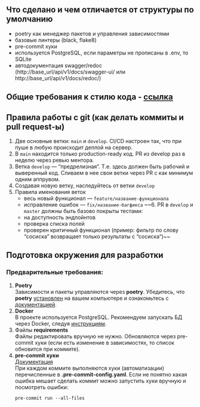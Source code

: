 ## Что сделано и чем отличается от структуры по умолчанию
- poetry как менеджер пакетов и управления зависимостями
- базовые линтеры (black, flake8)
- pre-commit хуки
- используется PostgreSQL, если параметры не прописаны в .env, то SQLite
- автодокументация swagger/redoc (http://base_url/api/v1/docs/swagger-ui/ или http://base_url/api/v1/docs/redoc/)

## Общие требования к стилю кода - [ссылка](codestyle.md)

## Правила работы с git (как делать коммиты и pull request-ы)
1. Две основные ветки: `main` и `develop`. CI/CD настроен так, что при пуше в любую происходит деплой на сервер.
2. В `main` находится только production-ready код. PR из develop раз в неделю через ревью ментора.
3. Ветка `develop` — “предрелизная”. Т.е. здесь должен быть рабочий и выверенный код. Сливаем в нее свои ветки через PR с как минимум одним аппрувом.
4. Создавая новую ветку, наследуйтесь от ветки `develop`
5. Правила именования веток
    - весь новый функционал — `feature/название-функционала`
    - исправление ошибок — `fix/название-багфикса`
~~6. PR в `develop` и `master` должны быть базово покрыты тестами:
    - на доступность эндпойнтов
    - проверка списка полей
    - проверен критичный функционал (пример: фильтр по слову “сосиска” возвращает только результаты с “сосиска“)~~

## Подготовка окружения для разработки

### Предварительные требования:
1. **Poetry** \
Зависимости и пакеты управляются через **poetry**. Убедитесь, что **poetry** [установлен](https://python-poetry.org/docs/#osx--linux--bashonwindows-install-instructions) на вашем компьютере и ознакомьтесь с [документацией](https://python-poetry.org/docs/cli/).
2. **Docker** \
В проекте используется PostgreSQL. Рекомендуем запускать БД через Docker, следуя [инструкциям](../README.md).
3. Файлы **requirements** \
Файлы редактировать вручную не нужно. Обновляются через pre-commit хуки (если есть изменение в зависимостях, то список обновится при коммите).
4. **pre-commit хуки** \
[Документация](https://pre-commit.com)\
При каждом коммите выполняются хуки (автоматизации) перечисленные в **.pre-commit-config.yaml**. Если не понятно какая ошибка мешает сделать коммит можно запустить хуки вручную и посмотреть ошибки:
    ```shell
    pre-commit run --all-files
    ```
